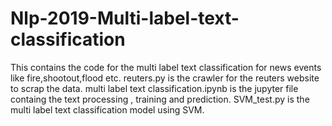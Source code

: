 # Nlp-2019-Multi-label-text-classification
This contains the code for the multi label text classification for news events like fire,shootout,flood etc.
reuters.py is the crawler for the reuters website to scrap the data.
multi label text classification.ipynb is the jupyter file containg the text processing , training and prediction. 
SVM_test.py is the multi label text classification model using SVM. 
